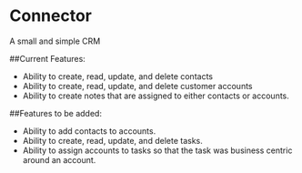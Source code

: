 # Connector
A small and simple CRM

##Current Features:
- Ability to create, read, update, and delete contacts
- Ability to create, read, update, and delete customer accounts
- Ability to create notes that are assigned to either contacts or accounts.

##Features to be added:
- Ability to add contacts to accounts.
- Ability to create, read, update, and delete tasks.
- Ability to assign accounts to tasks so that the task was business centric around an account.
